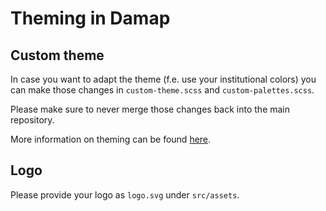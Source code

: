 # Theming in Damap

## Custom theme

In case you want to adapt the theme (f.e. use your institutional colors) you can make those changes
in `custom-theme.scss` and `custom-palettes.scss`.

Please make sure to never merge those changes back into the main repository.

More information on theming can be found [here](https://material.angular.io/guide/theming).

## Logo

Please provide your logo as `logo.svg` under `src/assets`.
